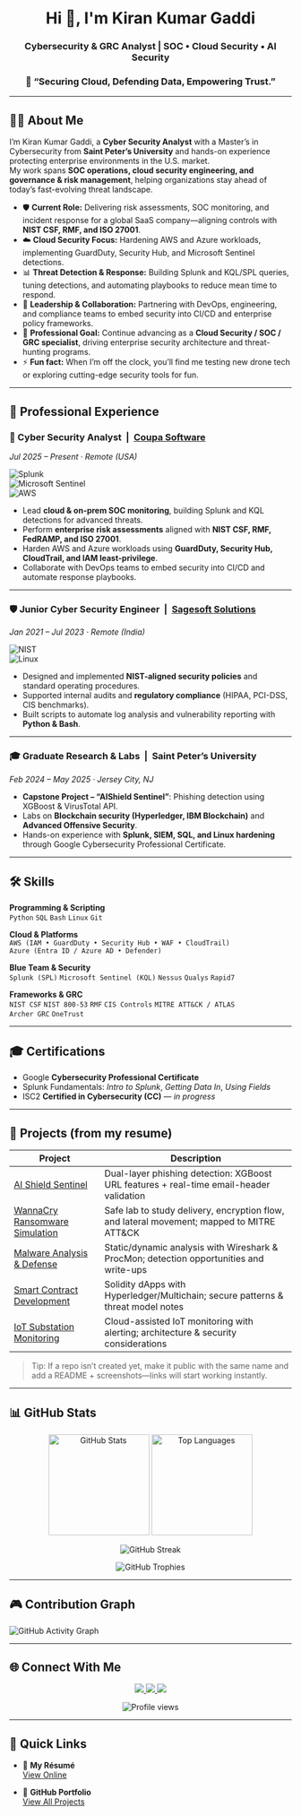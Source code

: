 <!-- PROFILE README FOR: Kirankumar2887138 -->

<h1 align="center">Hi 👋, I'm Kiran Kumar Gaddi</h1>
<h3 align="center">Cybersecurity & GRC Analyst | SOC • Cloud Security • AI Security</h3>

<h3 align="center">
🚀 “Securing Cloud, Defending Data, Empowering Trust.”
</h3>

---

## 🙋‍♂️ About Me
I’m Kiran Kumar Gaddi, a **Cyber Security Analyst** with a Master’s in Cybersecurity from **Saint Peter’s University** and hands-on experience protecting enterprise environments in the U.S. market.  
My work spans **SOC operations, cloud security engineering, and governance & risk management**, helping organizations stay ahead of today’s fast-evolving threat landscape.

- 🛡️ **Current Role:** Delivering risk assessments, SOC monitoring, and incident response for a global SaaS company—aligning controls with **NIST CSF, RMF, and ISO 27001**.  
- ☁️ **Cloud Security Focus:** Hardening AWS and Azure workloads, implementing GuardDuty, Security Hub, and Microsoft Sentinel detections.  
- 📊 **Threat Detection & Response:** Building Splunk and KQL/SPL queries, tuning detections, and automating playbooks to reduce mean time to respond.  
- 🤝 **Leadership & Collaboration:** Partnering with DevOps, engineering, and compliance teams to embed security into CI/CD and enterprise policy frameworks.  
- 🎯 **Professional Goal:** Continue advancing as a **Cloud Security / SOC / GRC specialist**, driving enterprise security architecture and threat-hunting programs.  
- ⚡ **Fun fact:** When I’m off the clock, you’ll find me testing new drone tech or exploring cutting-edge security tools for fun.



---

## 💼 Professional Experience  

### 🚀 Cyber Security Analyst &nbsp;|&nbsp; [Coupa Software](https://www.coupa.com/)  
*Jul 2025 – Present · Remote (USA)*  

![Splunk](https://img.shields.io/badge/-Splunk-000000?style=flat-square&logo=splunk)  
![Microsoft Sentinel](https://img.shields.io/badge/-Microsoft%20Sentinel-0078D4?style=flat-square&logo=microsoftazure)  
![AWS](https://img.shields.io/badge/-AWS%20Security-232F3E?style=flat-square&logo=amazon-aws)  

- Lead **cloud & on-prem SOC monitoring**, building Splunk and KQL detections for advanced threats.  
- Perform **enterprise risk assessments** aligned with **NIST CSF, RMF, FedRAMP, and ISO 27001**.  
- Harden AWS and Azure workloads using **GuardDuty, Security Hub, CloudTrail, and IAM least-privilege**.  
- Collaborate with DevOps teams to embed security into CI/CD and automate response playbooks.

---

### 🛡️ Junior Cyber Security Engineer &nbsp;|&nbsp; [Sagesoft Solutions](https://www.sagesoftsolutions.com/)  
*Jan 2021 – Jul 2023 · Remote (India)*  

![NIST](https://img.shields.io/badge/-NIST%20CSF-0A0A0A?style=flat-square)  
![Linux](https://img.shields.io/badge/-Linux-333333?style=flat-square&logo=linux)  

- Designed and implemented **NIST-aligned security policies** and standard operating procedures.  
- Supported internal audits and **regulatory compliance** (HIPAA, PCI-DSS, CIS benchmarks).  
- Built scripts to automate log analysis and vulnerability reporting with **Python & Bash**.

---

### 🎓 Graduate Research & Labs &nbsp;|&nbsp; Saint Peter’s University  
*Feb 2024 – May 2025 · Jersey City, NJ*  

- **Capstone Project – “AIShield Sentinel”**: Phishing detection using XGBoost & VirusTotal API.  
- Labs on **Blockchain security (Hyperledger, IBM Blockchain)** and **Advanced Offensive Security**.  
- Hands-on experience with **Splunk, SIEM, SQL, and Linux hardening** through Google Cybersecurity Professional Certificate.


---

## 🛠 Skills

**Programming & Scripting**  
`Python` `SQL` `Bash` `Linux` `Git`

**Cloud & Platforms**  
`AWS (IAM • GuardDuty • Security Hub • WAF • CloudTrail)`  
`Azure (Entra ID / Azure AD • Defender)`

**Blue Team & Security**  
`Splunk (SPL)` `Microsoft Sentinel (KQL)` `Nessus` `Qualys` `Rapid7`

**Frameworks & GRC**  
`NIST CSF` `NIST 800-53` `RMF` `CIS Controls` `MITRE ATT&CK / ATLAS`  
`Archer GRC` `OneTrust`

---

## 🎓 Certifications
- Google **Cybersecurity Professional Certificate**  
- Splunk Fundamentals: *Intro to Splunk*, *Getting Data In*, *Using Fields*  
- ISC2 **Certified in Cybersecurity (CC)** — *in progress*

---

## 🚀 Projects (from my resume)

| Project | Description |
|--------|-------------|
| [AI Shield Sentinel](https://github.com/Kirankumar2887138/ai-shield-sentinel) | Dual-layer phishing detection: XGBoost URL features + real-time email-header validation |
| [WannaCry Ransomware Simulation](https://github.com/Kirankumar2887138/wannacry-ransomware-simulation) | Safe lab to study delivery, encryption flow, and lateral movement; mapped to MITRE ATT&CK |
| [Malware Analysis & Defense](https://github.com/Kirankumar2887138/malware-analysis-defense) | Static/dynamic analysis with Wireshark & ProcMon; detection opportunities and write-ups |
| [Smart Contract Development](https://github.com/Kirankumar2887138/smart-contract-development) | Solidity dApps with Hyperledger/Multichain; secure patterns & threat model notes |
| [IoT Substation Monitoring](https://github.com/Kirankumar2887138/iot-substation-monitoring) | Cloud-assisted IoT monitoring with alerting; architecture & security considerations |

> Tip: If a repo isn’t created yet, make it public with the same name and add a README + screenshots—links will start working instantly.

---

## 📊 GitHub Stats

<p align="center">
  <img src="https://github-readme-stats.vercel.app/api?username=Kirankumar2887138&show_icons=true&theme=tokyonight" alt="GitHub Stats" height="180"/>
  <img src="https://github-readme-stats.vercel.app/api/top-langs/?username=Kirankumar2887138&layout=compact&theme=tokyonight" alt="Top Languages" height="180"/>
</p>

<p align="center">
  <img src="https://streak-stats.demolab.com?user=Kirankumar2887138&theme=tokyonight&hide_border=true" alt="GitHub Streak"/>
</p>

<p align="center">
  <img src="https://github-profile-trophy.vercel.app/?username=Kirankumar2887138&theme=gruvbox&row=1&no-frame=true" alt="GitHub Trophies"/>
</p>

---

## 🎮 Contribution Graph
![GitHub Activity Graph](https://github-readme-activity-graph.vercel.app/graph?username=Kirankumar2887138&theme=react-dark)

---

## 🌐 Connect With Me
<p align="center">
  <a href="https://www.linkedin.com/in/kirangaddi1119">
    <img src="https://img.shields.io/badge/LinkedIn-Kiran%20Kumar%20Gaddi-blue?style=for-the-badge&logo=linkedin">
  </a>
  <a href="https://tryhackme.com/p/Kirankumar018">
    <img src="https://img.shields.io/badge/TryHackMe-Kirankumar018-red?style=for-the-badge&logo=tryhackme">
  </a>
  <a href="mailto:kirankg2887138@gmail.com">
    <img src="https://img.shields.io/badge/Email-Me-green?style=for-the-badge&logo=gmail">
  </a>
</p>

<p align="center">
  <img src="https://komarev.com/ghpvc/?username=Kirankumar2887138&color=blue" alt="Profile views"/>
</p>

---

## 🔗 Quick Links
- 📄 **My Résumé**  
  [View Online](https://github.com/Kirankumar2887138/Kirankumar2887138/blob/main/Kiran_Resume_Now.pdf)

- 💼 **GitHub Portfolio**  
  [View All Projects](https://github.com/Kirankumar2887138)





<!-- End of README -->
